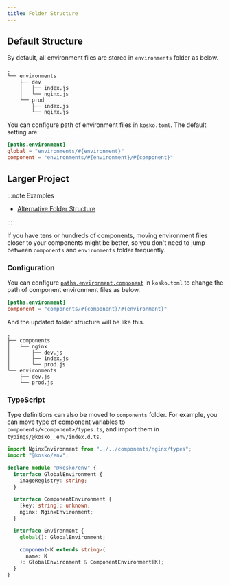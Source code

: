 ```yaml
---
title: Folder Structure
---
```


## Default Structure

By default, all environment files are stored in `environments` folder as below.

```shell
.
└── environments
    ├── dev
    │   ├── index.js
    │   └── nginx.js
    └── prod
        ├── index.js
        └── nginx.js
```

You can configure path of environment files in `kosko.toml`. The default setting are:

```toml title="kosko.toml"
[paths.environment]
global = "environments/#{environment}"
component = "environments/#{environment}/#{component}"
```

## Larger Project

:::note Examples

- [Alternative Folder Structure](https://github.com/tommy351/kosko/tree/master/examples/alternative-folder-structure)

:::

If you have tens or hundreds of components, moving environment files closer to your components might be better, so you don't need to jump between `components` and `environments` folder frequently.

### Configuration

You can configure [`paths.environment.component`](configuration.md#pathsenvironmentcomponent) in `kosko.toml` to change the path of component environment files as below.

```toml title="kosko.toml"
[paths.environment]
component = "components/#{component}/#{environment}"
```

And the updated folder structure will be like this.

```shell
.
├── components
│   └── nginx
│       ├── dev.js
│       ├── index.js
│       └── prod.js
└── environments
    ├── dev.js
    └── prod.js
```

### TypeScript

Type definitions can also be moved to `components` folder. For example, you can move type of component variables to `components/<component>/types.ts`, and import them in `typings/@kosko__env/index.d.ts`.

```ts title="typings/@kosko__env/index.d.ts"
import NginxEnvironment from "../../components/nginx/types";
import "@kosko/env";

declare module "@kosko/env" {
  interface GlobalEnvironment {
    imageRegistry: string;
  }

  interface ComponentEnvironment {
    [key: string]: unknown;
    nginx: NginxEnvironment;
  }

  interface Environment {
    global(): GlobalEnvironment;

    component<K extends string>(
      name: K
    ): GlobalEnvironment & ComponentEnvironment[K];
  }
}
```
